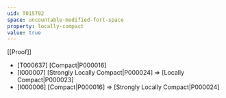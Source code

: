```yaml
---
uid: T015792
space: uncountable-modified-fort-space
property: locally-compact
value: true
---
```

[[Proof]]

* [T000637] [Compact|P000016]
* [I000007] [Strongly Locally Compact|P000024] => [Locally Compact|P000023]
* [I000006] [Compact|P000016] => [Strongly Locally Compact|P000024]

